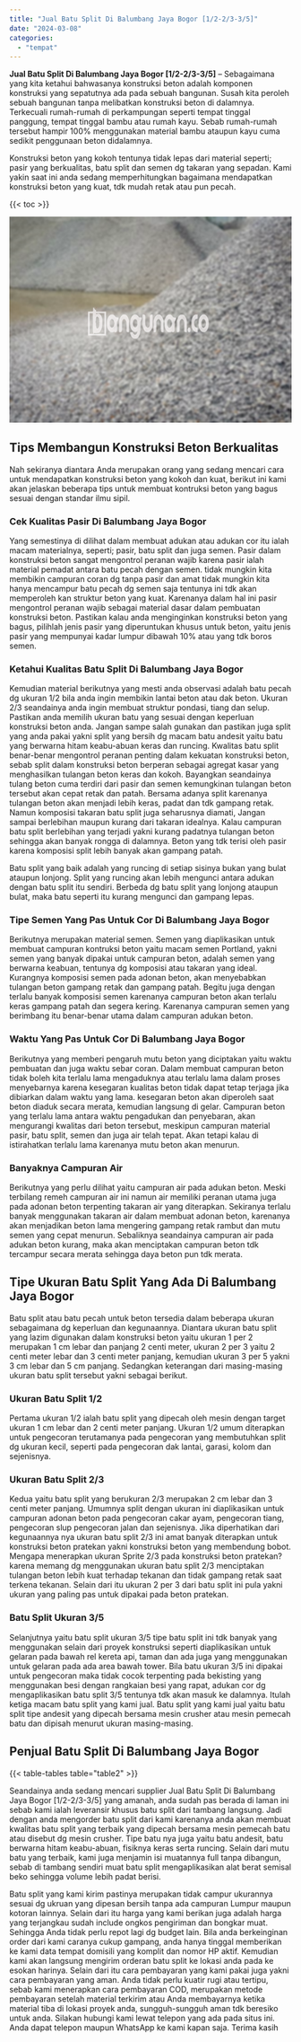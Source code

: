 ```yaml
---
title: "Jual Batu Split Di Balumbang Jaya Bogor [1/2-2/3-3/5]"
date: "2024-03-08"
categories: 
  - "tempat"
---
```


**Jual Batu Split Di Balumbang Jaya Bogor \[1/2-2/3-3/5\]** – Sebagaimana yang kita ketahui bahwasanya konstruksi beton adalah komponen konstruksi yang sepatutnya ada pada sebuah bangunan. Susah kita peroleh sebuah bangunan tanpa melibatkan konstruksi beton di dalamnya. Terkecuali rumah-rumah di perkampungan seperti tempat tinggal panggung, tempat tinggal bambu atau rumah kayu. Sebab rumah-rumah tersebut hampir 100% menggunakan material bambu ataupun kayu cuma sedikit penggunaan beton didalamnya.

Konstruksi beton yang kokoh tentunya tidak lepas dari material seperti; pasir yang berkualitas, batu split dan semen dg takaran yang sepadan. Kami yakin saat ini anda sedang memperhitungkan bagaimana mendapatkan konstruksi beton yang kuat, tdk mudah retak atau pun pecah.

{{< toc >}}

![Jual Batu Split Di Balumbang Jaya Bogor [1/2-2/3-3/5]](/images/jual-batu-split-34.png)

## Tips Membangun Konstruksi Beton Berkualitas

Nah sekiranya diantara Anda merupakan orang yang sedang mencari cara untuk mendapatkan konstruksi beton yang kokoh dan kuat, berikut ini kami akan jelaskan beberapa tips untuk membuat kontruksi beton yang bagus sesuai dengan standar ilmu sipil.

### Cek Kualitas Pasir Di Balumbang Jaya Bogor

Yang semestinya di dilihat dalam membuat adukan atau adukan cor itu ialah macam materialnya, seperti; pasir, batu split dan juga semen. Pasir dalam konstruksi beton sangat mengontrol peranan wajib karena pasir ialah material pemadat antara batu pecah dengan semen. tidak mungkin kita membikin campuran coran dg tanpa pasir dan amat tidak mungkin kita hanya mencampur batu pecah dg semen saja tentunya ini tdk akan memperoleh kan struktur beton yang kuat. Karenanya dalam hal ini pasir mengontrol peranan wajib sebagai material dasar dalam pembuatan konstruksi beton. Pastikan kalau anda menginginkan konstruksi beton yang bagus, pilihlah jenis pasir yang diperuntukan khusus untuk beton, yaitu jenis pasir yang mempunyai kadar lumpur dibawah 10% atau yang tdk boros semen.

### Ketahui Kualitas Batu Split Di Balumbang Jaya Bogor

Kemudian material berikutnya yang mesti anda observasi adalah batu pecah dg ukuran 1/2 bila anda ingin membikin lantai beton atau dak beton. Ukuran 2/3 seandainya anda ingin membuat struktur pondasi, tiang dan selup. Pastikan anda memilih ukuran batu yang sesuai dengan keperluan konstruksi beton anda. Jangan sampe salah gunakan dan pastikan juga split yang anda pakai yakni split yang bersih dg macam batu andesit yaitu batu yang berwarna hitam keabu-abuan keras dan runcing. Kwalitas batu split benar-benar mengontrol peranan penting dalam kekuatan konstruksi beton, sebab split dalam konstruksi beton berperan sebagai agregat kasar yang menghasilkan tulangan beton keras dan kokoh. Bayangkan seandainya tulang beton cuma terdiri dari pasir dan semen kemungkinan tulangan beton tersebut akan cepat retak dan patah. Bersama adanya split karenanya tulangan beton akan menjadi lebih keras, padat dan tdk gampang retak. Namun komposisi takaran batu split juga seharusnya diamati, Jangan sampai berlebihan maupun kurang dari takaran idealnya. Kalau campuran batu split berlebihan yang terjadi yakni kurang padatnya tulangan beton sehingga akan banyak rongga di dalamnya. Beton yang tdk terisi oleh pasir karena komposisi split lebih banyak akan gampang patah.

Batu split yang baik adalah yang runcing di setiap sisinya bukan yang bulat ataupun lonjong. Split yang runcing akan lebih mengunci antara adukan dengan batu split itu sendiri. Berbeda dg batu split yang lonjong ataupun bulat, maka batu seperti itu kurang mengunci dan gampang lepas.

### Tipe Semen Yang Pas Untuk Cor Di Balumbang Jaya Bogor

Berikutnya merupakan material semen. Semen yang diaplikasikan untuk membuat campuran kontruksi beton yaitu macam semen Portland, yakni semen yang banyak dipakai untuk campuran beton, adalah semen yang berwarna keabuan, tentunya dg komposisi atau takaran yang ideal. Kurangnya komposisi semen pada adonan beton, akan menyebabkan tulangan beton gampang retak dan gampang patah. Begitu juga dengan terlalu banyak komposisi semen karenanya campuran beton akan terlalu keras gampang patah dan segera kering. Karenanya campuran semen yang berimbang itu benar-benar utama dalam campuran adukan beton.

### Waktu Yang Pas Untuk Cor Di Balumbang Jaya Bogor

Berikutnya yang memberi pengaruh mutu beton yang diciptakan yaitu waktu pembuatan dan juga waktu sebar coran. Dalam membuat campuran beton tidak boleh kita terlalu lama mengaduknya atau terlalu lama dalam proses menyebarnya karena kesegaran kualitas beton tidak dapat tetap terjaga jika dibiarkan dalam waktu yang lama. kesegaran beton akan diperoleh saat beton diaduk secara merata, kemudian langsung di gelar. Campuran beton yang terlalu lama antara waktu pengadukan dan penyebaran, akan mengurangi kwalitas dari beton tersebut, meskipun campuran material pasir, batu split, semen dan juga air telah tepat. Akan tetapi kalau di istirahatkan terlalu lama karenanya mutu beton akan menurun.

### Banyaknya Campuran Air

Berikutnya yang perlu dilihat yaitu campuran air pada adukan beton. Meski terbilang remeh campuran air ini namun air memiliki peranan utama juga pada adonan beton terpenting takaran air yang diterapkan. Sekiranya terlalu banyak menggunakan takaran air dalam membuat adonan beton, karenanya akan menjadikan beton lama mengering gampang retak rambut dan mutu semen yang cepat menurun. Sebaliknya seandainya campuran air pada adukan beton kurang, maka akan menciptakan campuran beton tdk tercampur secara merata sehingga daya beton pun tdk merata.

## Tipe Ukuran Batu Split Yang Ada Di Balumbang Jaya Bogor

Batu split atau batu pecah untuk beton tersedia dalam beberapa ukuran sebagaimana dg keperluan dan kegunaannya. Diantara ukuran batu split yang lazim digunakan dalam konstruksi beton yaitu ukuran 1 per 2 merupakan 1 cm lebar dan panjang 2 centi meter, ukuran 2 per 3 yaitu 2 centi meter lebar dan 3 centi meter panjang, kemudian ukuran 3 per 5 yakni 3 cm lebar dan 5 cm panjang. Sedangkan keterangan dari masing-masing ukuran batu split tersebut yakni sebagai berikut.

### Ukuran Batu Split 1/2

Pertama ukuran 1/2 ialah batu split yang dipecah oleh mesin dengan target ukuran 1 cm lebar dan 2 centi meter panjang. Ukuran 1/2 umum diterapkan untuk pengecoran terutamanya pada pengecoran yang membutuhkan split dg ukuran kecil, seperti pada pengecoran dak lantai, garasi, kolom dan sejenisnya.

### Ukuran Batu Split 2/3

Kedua yaitu batu split yang berukuran 2/3 merupakan 2 cm lebar dan 3 centi meter panjang. Umumnya split dengan ukuran ini diaplikasikan untuk campuran adonan beton pada pengecoran cakar ayam, pengecoran tiang, pengecoran slup pengecoran jalan dan sejenisnya. Jika diperhatikan dari kegunaannya nya ukuran batu split 2/3 ini amat banyak diterapkan untuk konstruksi beton pratekan yakni konstruksi beton yang membendung bobot. Mengapa menerapkan ukuran Sprite 2/3 pada konstruksi beton pratekan? karena memang dg menggunakan ukuran batu split 2/3 menciptakan tulangan beton lebih kuat terhadap tekanan dan tidak gampang retak saat terkena tekanan. Selain dari itu ukuran 2 per 3 dari batu split ini pula yakni ukuran yang paling pas untuk dipakai pada beton pratekan.

### Batu Split Ukuran 3/5

Selanjutnya yaitu batu split ukuran 3/5 tipe batu split ini tdk banyak yang menggunakan selain dari proyek konstruksi seperti diaplikasikan untuk gelaran pada bawah rel kereta api, taman dan ada juga yang menggunakan untuk gelaran pada ada area bawah tower. Bila batu ukuran 3/5 ini dipakai untuk pengecoran maka tidak cocok terpenting pada bekisting yang menggunakan besi dengan rangkaian besi yang rapat, adukan cor dg mengaplikasikan batu split 3/5 tentunya tdk akan masuk ke dalamnya. Itulah ketiga macam batu split yang kami jual. Batu split yang kami jual yaitu batu split tipe andesit yang dipecah bersama mesin crusher atau mesin pemecah batu dan dipisah menurut ukuran masing-masing.

## Penjual Batu Split Di Balumbang Jaya Bogor

{{< table-tables table="table2" >}}

Seandainya anda sedang mencari supplier Jual Batu Split Di Balumbang Jaya Bogor \[1/2-2/3-3/5\] yang amanah, anda sudah pas berada di laman ini sebab kami ialah leveransir khusus batu split dari tambang langsung. Jadi dengan anda mengorder batu split dari kami karenanya anda akan membuat kwalitas batu split yang terbaik yang dipecah bersama mesin pemecah batu atau disebut dg mesin crusher. Tipe batu nya juga yaitu batu andesit, batu berwarna hitam keabu-abuan, fisiknya keras serta runcing. Selain dari mutu batu yang terbaik, kami juga menjamin isi muatannya full tanpa dibangun, sebab di tambang sendiri muat batu split mengaplikasikan alat berat semisal beko sehingga volume lebih padat berisi.

Batu split yang kami kirim pastinya merupakan tidak campur ukurannya sesuai dg ukruan yang dipesan bersih tanpa ada campuran Lumpur maupun kotoran lainnya. Selain dari itu harga yang kami berikan juga adalah harga yang terjangkau sudah include ongkos pengiriman dan bongkar muat. Sehingga Anda tidak perlu repot lagi dg budget lain. Bila anda berkeinginan order dari kami caranya cukup gampang, anda hanya tinggal memberikan ke kami data tempat domisili yang komplit dan nomor HP aktif. Kemudian kami akan langsung mengirim orderan batu split ke lokasi anda pada ke esokan harinya. Selain dari itu cara pembayaran yang kami pakai juga yakni cara pembayaran yang aman. Anda tidak perlu kuatir rugi atau tertipu, sebab kami menerapkan cara pembayaran COD, merupakan metode pembayaran setelah material terkirim atau Anda membayarnya ketika material tiba di lokasi proyek anda, sungguh-sungguh aman tdk beresiko untuk anda. Silakan hubungi kami lewat telepon yang ada pada situs ini. Anda dapat telepon maupun WhatsApp ke kami kapan saja. Terima kasih

